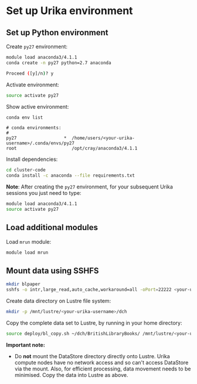 # Set up Urika environment

## Set up Python environment

Create `py27` environment:

```bash
module load anaconda3/4.1.1
conda create -n py27 python=2.7 anaconda

Proceed ([y]/n)? y
```

Activate environment:

```bash
source activate py27
```

Show active environment:

```bash
conda env list
```
```
# conda environments:
#
py27                  *  /home/users/<your-urika-username>/.conda/envs/py27
root                     /opt/cray/anaconda3/4.1.1
```

Install dependencies:

```bash
cd cluster-code
conda install -c anaconda --file requirements.txt
```

**Note**:  After creating the `py27` environment, for your subsequent Urika sessions you just need to type:

```bash
module load anaconda3/4.1.1
source activate py27
```

## Load additional modules

Load `mrun` module:

```bash
module load mrun
```

## Mount data using SSHFS

```bash
mkdir blpaper
sshfs -o intr,large_read,auto_cache,workaround=all -oPort=22222 <your-urika-username>@chss.datastore.ed.ac.uk:<path-in-uoe-datastore> dch
```

Create data directory on Lustre file system:

```bash
mkdir -p /mnt/lustre/<your-urika-username>/dch
```

Copy the complete data set to Lustre, by running in your home directory:

```bash
source deploy/bl_copy.sh ~/dch/BritishLibraryBooks/ /mnt/lustre/<your-urika-username>/dch/BritishLibraryBooks
```

**Important note:**

* Do **not** mount the DataStore directory directly onto Lustre. Urika compute nodes have no network access and so can't access DataStore via the mount. Also, for efficient processing, data movement needs to be minimised. Copy the data into Lustre as above.
